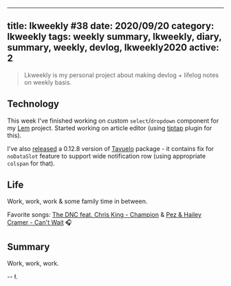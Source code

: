 
---
title: lkweekly #38
date: 2020/09/20
category: lkweekly
tags: weekly summary, lkweekly, diary, summary, weekly, devlog, lkweekly2020
active: 2
---

> Lkweekly is my personal project about making devlog + lifelog notes on weekly basis.

## Technology

This week I've finished working on custom `select`/`dropdown` component for my [Lem](https://github.com/lukaszkups/lem) project. Started working on article editor (using [tiptap](https://tiptap.dev/) plugin for this).

I've also [released](/notes/tavuelo-0128-release-notes/) a 0.12.8 version of [Tavuelo](https://github.com/lukaszkups/tavuelo) package - it contains fix for `noDataSlot` feature to support wide notification row (using appropriate `colspan` for that).

## Life

Work, work, work & some family time in between.

Favorite songs: [The DNC feat. Chris King - Champion](https://open.spotify.com/track/2TXquxy1MpzMOo9pqWQJWY?si=ri95DtcvQra5yk1-gQyZFQ) & [Pez & Hailey Cramer - Can't Wait](https://open.spotify.com/track/0ZHXOBkZfnSqhZQ86kYto2?si=81zdDBebRBOaM7pFoP_w7Q) 🎧

## Summary

Work, work, work.

-- ł.
